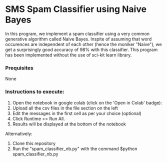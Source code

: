 # SMS Spam Classifier using Naive Bayes

In this program, we implement a spam classifier using a very common generative algorithm called Naive Bayes. Inspite of assuming that word occurences are independent of each other (hence the moniker "Naive"), we get a surprisingly good accuracy of 98% with this classifier. This program has been implemented without the use of sci-kit learn library. 

### Prequisites
None

### Instructions to execute: 
1) Open the notebook in google colab (click on the 'Open in Colab' badge): 
2) Upload all the csv files in the file section on the left
3) Edit the messages in the first cell as per your choice (optional)
4) Click Runtime >> Run All. 
5) Results will be displayed at the bottom of the notebook

Alternatively:
1) Clone this repository
2) Run the "spam_classifier_nb.py" with the command $python spam_classifier_nb.py
